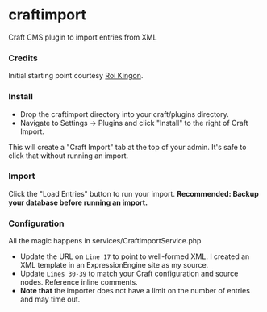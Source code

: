 craftimport
============

Craft CMS plugin to import entries from XML

### Credits

Initial starting point courtesy [Roi Kingon](https://plus.google.com/112173526450245116573/posts).

### Install

* Drop the craftimport directory into your craft/plugins directory.
* Navigate to Settings -> Plugins and click "Install" to the right of Craft Import.

This will create a "Craft Import" tab at the top of your admin. It's safe to click that without running an import.

### Import

Click the "Load Entries" button to run your import. **Recommended: Backup your database before running an import.**

### Configuration

All the magic happens in services/CraftImportService.php

* Update the URL on `Line 17` to point to well-formed XML. I created an XML template in an ExpressionEngine site as my source.
* Update `Lines 30-39` to match your Craft configuration and source nodes. Reference inline comments.
* **Note that** the importer does not have a limit on the number of entries and may time out.